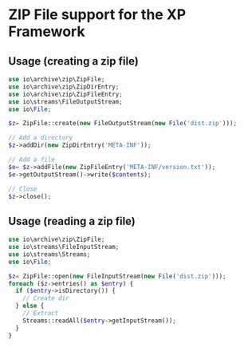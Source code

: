 ZIP File support for the XP Framework
========================================================================

Usage (creating a zip file)
---------------------------

```php
use io\archive\zip\ZipFile;
use io\archive\zip\ZipDirEntry;
use io\archive\zip\ZipFileEntry;
use io\streams\FileOutputStream;
use io\File;

$z= ZipFile::create(new FileOutputStream(new File('dist.zip')));

// Add a directory
$z->addDir(new ZipDirEntry('META-INF'));

// Add a file
$e= $z->addFile(new ZipFileEntry('META-INF/version.txt'));
$e->getOutputStream()->write($contents);

// Close
$z->close();
```

Usage (reading a zip file)
--------------------------

```php
use io\archive\zip\ZipFile;
use io\streams\FileInputStream;
use io\streams\Streams;
use io\File;

$z= ZipFile::open(new FileInputStream(new File('dist.zip')));
foreach ($z->entries() as $entry) {
  if ($entry->isDirectory()) {
    // Create dir
  } else {
    // Extract
    Streams::readAll($entry->getInputStream());
  }
}
```